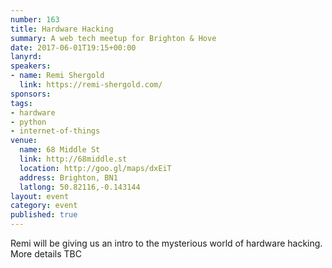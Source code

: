 ```yaml
---
number: 163
title: Hardware Hacking
summary: A web tech meetup for Brighton & Hove
date: 2017-06-01T19:15+00:00
lanyrd: 
speakers:
- name: Remi Shergold
  link: https://remi-shergold.com/
sponsors:
tags:
- hardware
- python
- internet-of-things
venue:
  name: 68 Middle St
  link: http://68middle.st
  location: http://goo.gl/maps/dxEiT
  address: Brighton, BN1
  latlong: 50.82116,-0.143144
layout: event
category: event
published: true
---
```


Remi will be giving us an intro to the mysterious world of hardware hacking. More details TBC 

